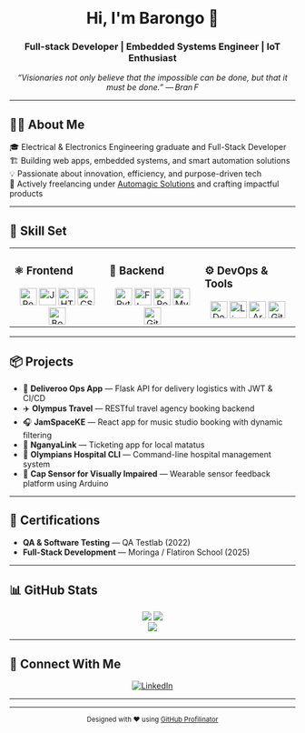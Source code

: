 <br />

<h1 align="center">Hi, I'm Barongo 👋</h1>
<h3 align="center">Full-stack Developer | Embedded Systems Engineer | IoT Enthusiast</h3>

<p align="center"><em>“Visionaries not only believe that the impossible can be done, but that it must be done.” — Bran F</em></p>

---

## 👨‍💻 About Me  
🎓 Electrical & Electronics Engineering graduate and Full-Stack Developer  
🏗️ Building web apps, embedded systems, and smart automation solutions  
💡 Passionate about innovation, efficiency, and purpose-driven tech  
🚀 Actively freelancing under [Automagic Solutions](#) and crafting impactful products  

---

## 🧠 Skill Set  

<table><tr><td valign="top" width="33%">

### ⚛️ Frontend  
<div align="center">  
<img src="https://profilinator.rishav.dev/skills-assets/react-original-wordmark.svg" alt="React" height="30" />  
<img src="https://profilinator.rishav.dev/skills-assets/javascript-original.svg" alt="JavaScript" height="30" />  
<img src="https://profilinator.rishav.dev/skills-assets/html5-original-wordmark.svg" alt="HTML5" height="30" />  
<img src="https://profilinator.rishav.dev/skills-assets/css3-original-wordmark.svg" alt="CSS3" height="30" />  
<img src="https://profilinator.rishav.dev/skills-assets/bootstrap-plain.svg" alt="Bootstrap" height="30" />  
</div>

</td><td valign="top" width="33%">

### 🔧 Backend  
<div align="center">  
<img src="https://profilinator.rishav.dev/skills-assets/python-original.svg" alt="Python" height="30" />  
<img src="https://profilinator.rishav.dev/skills-assets/flask-original.svg" alt="Flask" height="30" />  
<img src="https://profilinator.rishav.dev/skills-assets/postgresql-original-wordmark.svg" alt="PostgreSQL" height="30" />  
<img src="https://profilinator.rishav.dev/skills-assets/mysql-original-wordmark.svg" alt="MySQL" height="30" />  
<img src="https://profilinator.rishav.dev/skills-assets/git-scm-icon.svg" alt="Git" height="30" />  
</div>

</td><td valign="top" width="33%">

### ⚙️ DevOps & Tools  
<div align="center">  
<img src="https://profilinator.rishav.dev/skills-assets/docker-original-wordmark.svg" alt="Docker" height="30" />  
<img src="https://profilinator.rishav.dev/skills-assets/linux-original.svg" alt="Linux" height="30" />  
<img src="https://profilinator.rishav.dev/skills-assets/arduino-wordmark.svg" alt="Arduino" height="30" />  
<img src="https://profilinator.rishav.dev/skills-assets/git-original-wordmark.svg" alt="GitHub" height="30" />  
</div>

</td></tr></table>

---

## 📦 Projects  
- 🚚 **Deliveroo Ops App** — Flask API for delivery logistics with JWT & CI/CD  
- ✈️ **Olympus Travel** — RESTful travel agency booking backend  
- 🎧 **JamSpaceKE** — React app for music studio booking with dynamic filtering  
- 🚐 **NganyaLink** — Ticketing app for local matatus  
- 🏥 **Olympians Hospital CLI** — Command-line hospital management system  
- 🧢 **Cap Sensor for Visually Impaired** — Wearable sensor feedback platform using Arduino

---

## 🧪 Certifications  
- **QA & Software Testing** — QA Testlab (2022)  
- **Full-Stack Development** — Moringa / Flatiron School (2025)

---

## 📊 GitHub Stats  

<div align="center">
  <img src="https://github-readme-stats.vercel.app/api?username=A-Barongo&show_icons=true&theme=vue-dark&hide_border=true" />
  <img src="https://github-readme-streak-stats.herokuapp.com/?user=A-Barongo&theme=vue-dark&hide_border=true" />
</div>

<div align="center">
  <img src="https://komarev.com/ghpvc/?username=A-Barongo&style=flat-square&color=orange" />
</div>

---

## 🔗 Connect With Me  

<div align="center">

[![LinkedIn](https://img.shields.io/badge/linkedin-%231E77B5.svg?&style=for-the-badge&logo=linkedin&logoColor=white)](https://linkedin.com/in/allan-barongo)  


</div>

---



---

<p align="center"><small>Designed with ❤️ using <a href="https://profilinator.rishav.dev/">GitHub Profilinator</a></small></p>
